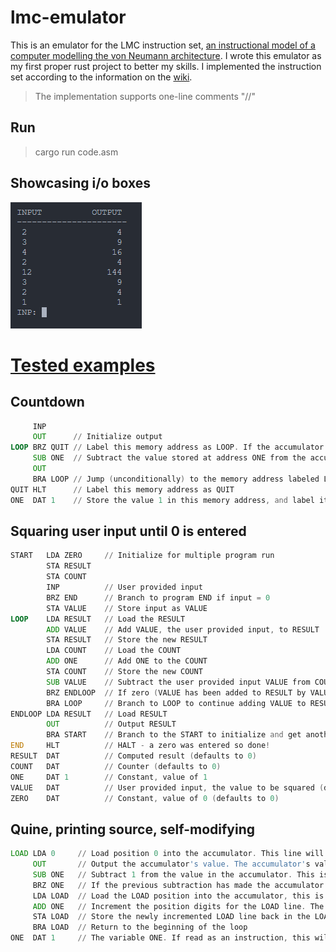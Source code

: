 # lmc-emulator
This is an emulator for the LMC instruction set, [an instructional model of a computer modelling the von Neumann architecture](https://en.wikipedia.org/wiki/Little_man_computer). I wrote this emulator as my first proper rust project to better my skills. I implemented the instruction set according to the information on the [wiki](https://en.wikipedia.org/wiki/Little_man_computer).

> The implementation supports one-line comments "//"

## Run
> cargo run code.asm

## Showcasing i/o boxes
![image](terminal.png)

# [Tested examples](https://en.wikipedia.org/wiki/Little_man_computer)

## Countdown
```asm
     INP
     OUT      // Initialize output 
LOOP BRZ QUIT // Label this memory address as LOOP. If the accumulator value is 0, jump to the memory address labeled QUIT
     SUB ONE  // Subtract the value stored at address ONE from the accumulator
     OUT
     BRA LOOP // Jump (unconditionally) to the memory address labeled LOOP
QUIT HLT      // Label this memory address as QUIT
ONE  DAT 1    // Store the value 1 in this memory address, and label it ONE (variable declaration)
```

## Squaring user input until 0 is entered
```asm
START   LDA ZERO     // Initialize for multiple program run
        STA RESULT
        STA COUNT
        INP          // User provided input
        BRZ END      // Branch to program END if input = 0
        STA VALUE    // Store input as VALUE
LOOP    LDA RESULT   // Load the RESULT
        ADD VALUE    // Add VALUE, the user provided input, to RESULT
        STA RESULT   // Store the new RESULT
        LDA COUNT    // Load the COUNT
        ADD ONE      // Add ONE to the COUNT
        STA COUNT    // Store the new COUNT
        SUB VALUE    // Subtract the user provided input VALUE from COUNT
        BRZ ENDLOOP  // If zero (VALUE has been added to RESULT by VALUE times), branch to ENDLOOP
        BRA LOOP     // Branch to LOOP to continue adding VALUE to RESULT
ENDLOOP LDA RESULT   // Load RESULT
        OUT          // Output RESULT
        BRA START    // Branch to the START to initialize and get another input VALUE
END     HLT          // HALT - a zero was entered so done!
RESULT  DAT          // Computed result (defaults to 0)
COUNT   DAT          // Counter (defaults to 0)
ONE     DAT 1        // Constant, value of 1
VALUE   DAT          // User provided input, the value to be squared (defaults to 0)
ZERO    DAT          // Constant, value of 0 (defaults to 0)
```

## Quine, printing source, self-modifying
```asm
LOAD LDA 0     // Load position 0 into the accumulator. This line will be modified on each loop to load the next lines into the accumulator
     OUT       // Output the accumulator's value. The accumulator's value will be the line that was just loaded
     SUB ONE   // Subtract 1 from the value in the accumulator. This is so we can do the BRZ in the next step to see if we are on the last line in the program
     BRZ ONE   // If the previous subtraction has made the accumulator 0 (which means we had the value 001 in the accumulator), then branch to position ONE
     LDA LOAD  // Load the LOAD position into the accumulator, this is in preparation to increment the address digits for this position
     ADD ONE   // Increment the position digits for the LOAD line. The value currently in the accumulator would, if read as an instruction, load the next line into the accumulator, compared to the last line loaded
     STA LOAD  // Store the newly incremented LOAD line back in the LOAD position
     BRA LOAD  // Return to the beginning of the loop
ONE  DAT 1     // The variable ONE. If read as an instruction, this will be interpreted as HLT/COB and will end the program
```
